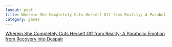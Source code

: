 ```yaml
---
layout: post
title: Wherein She Completely Cuts Herself Off from Reality; A Parabolic Emotion from Recovery into Despair
category: games
---
```

[Wherein She Completely Cuts Herself Off from Reality; A Parabolic Emotion from Recovery into Despair](https://kimeraroyal.itch.io/parabolic-emotion)